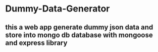 # Dummy-Data-Generator
## this a web app generate dummy json data and store into mongo db database with mongoose and express library
